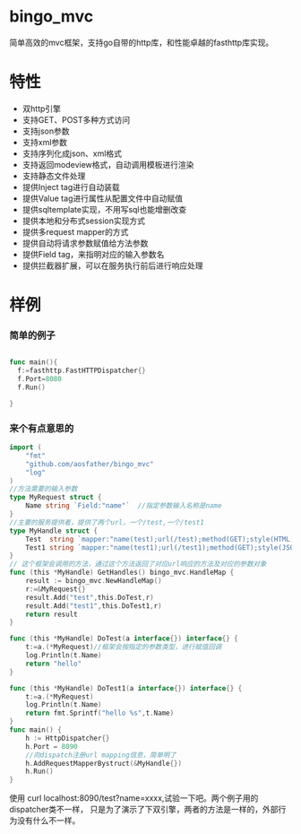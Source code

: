 # bingo_mvc
简单高效的mvc框架，支持go自带的http库，和性能卓越的fasthttp库实现。  


# 特性
* 双http引擎
* 支持GET、POST多种方式访问
* 支持json参数
* 支持xml参数
* 支持序列化成json、xml格式
* 支持返回modeview格式，自动调用模板进行渲染
* 支持静态文件处理
* 提供Inject tag进行自动装载
* 提供Value tag进行属性从配置文件中自动赋值
* 提供sqltemplate实现，不用写sql也能增删改查
* 提供本地和分布式session实现方式
* 提供多request mapper的方式
* 提供自动将请求参数赋值给方法参数
* 提供Field tag，来指明对应的输入参数名
* 提供拦截器扩展，可以在服务执行前后进行响应处理

# 样例
### 简单的例子
```go

func main(){
  f:=fasthttp.FastHTTPDispatcher{}
  f.Port=8080
  f.Run()

}
```
### 来个有点意思的
```go
import (
	"fmt"
	"github.com/aosfather/bingo_mvc"
	"log"
)
//方法需要的输入参数
type MyRequest struct {
	Name string `Field:"name"`  //指定参数输入名称是name
}
//主要的服务提供者，提供了两个url，一个/test,一个/test1
type MyHandle struct {
	Test  string `mapper:"name(test);url(/test);method(GET);style(HTML)"`
	Test1 string `mapper:"name(test1);url(/test1);method(GET);style(JSON)"`
}
// 这个框架会调用的方法，通过这个方法返回了对应url响应的方法及对应的参数对象
func (this *MyHandle) GetHandles() bingo_mvc.HandleMap {
	result := bingo_mvc.NewHandleMap()
	r:=&MyRequest{}
	result.Add("test",this.DoTest,r)
	result.Add("test1",this.DoTest1,r)
	return result
}

func (this *MyHandle) DoTest(a interface{}) interface{} {
	t:=a.(*MyRequest)//框架会按指定的参数类型，进行赋值回调
	log.Println(t.Name)
	return "hello"
}

func (this *MyHandle) DoTest1(a interface{}) interface{} {
	t:=a.(*MyRequest)
	log.Println(t.Name)
	return fmt.Sprintf("hello %s",t.Name)
}
func main() {
	h := HttpDispatcher{}
	h.Port = 8090
    //向dispatch注册url mapping信息，简单明了
	h.AddRequestMapperBystruct(&MyHandle{})
	h.Run()
}

```
使用 curl localhost:8090/test?name=xxxx,试验一下吧。两个例子用的dispatcher类不一样， 
只是为了演示了下双引擎，两者的方法是一样的，外部行为没有什么不一样。




